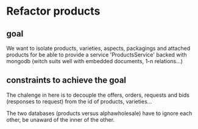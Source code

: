 # Refactor products

## goal

We want to isolate products, varieties, aspects, packagings and attached products
 for be able to provide a service 'ProductsService' backed with mongodb 
 (witch suits well with embedded documents, 1-n relations...)

## constraints to achieve the goal

The chalenge in here is to decouple the offers, orders, requests and bids
(responses to request) from the id of products, varieties...

The two databases (products versus alphawholesale) have to ignore each other,
be unaward of the inner of the other.
